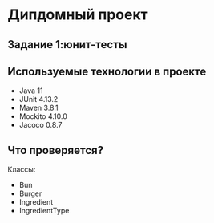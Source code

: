 # Дипдомный проект
## Задание 1:юнит-тесты

## Используемые технологии в проекте
* Java 11
* JUnit 4.13.2
* Maven 3.8.1
* Mockito 4.10.0
* Jacoco 0.8.7

## Что проверяется?
Классы:
* Bun
* Burger
* Ingredient
* IngredientType
